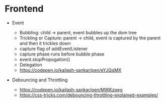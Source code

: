 # Frontend


- Event 
  - Bubbling: child -> parent, event bubbles up the dom tree
  - Trickling or Capture: parent -> child, event is captured by the parent and then it trickles down
  - capture flag of addEventListener
  - capture phase runs before bubble phase
  - event.stopPropogation()
  - Delegation
  - https://codepen.io/kailash-sankar/pen/eYJQgMX
  
- Debouncing and Throttling
  - https://codepen.io/kailash-sankar/pen/MWKzpeg
  - https://css-tricks.com/debouncing-throttling-explained-examples/
  

